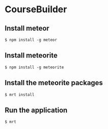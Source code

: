 CourseBuilder
=============

Install meteor
--------------

`$ npm install -g meteor`

Install meteorite
-----------------

`$ npm install -g meteorite`

Install the meteorite packages
------------------------------

`$ mrt install`

Run the application
-------------------

`$ mrt`

